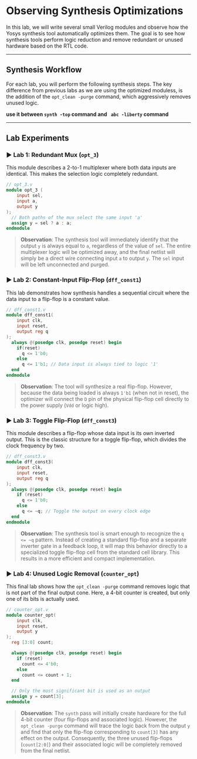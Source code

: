 

# Observing Synthesis Optimizations

In this lab, we will write several small Verilog modules and observe how the Yosys synthesis tool automatically optimizes them. The goal is to see how synthesis tools perform logic reduction and remove redundant or unused hardware based on the RTL code.

-----

## Synthesis Workflow

For each lab, you will perform the following synthesis steps. The key difference from previous labs as we are using the optimized moduless, is the addition of the `opt_clean -purge` command, which aggressively removes unused logic.

**use it between `synth -top` command and ` abc -liberty` command** 

-----

## Lab Experiments

### ► Lab 1: Redundant Mux (`opt_3`)

This module describes a 2-to-1 multiplexer where both data inputs are identical. This makes the selection logic completely redundant.

```verilog
// opt_3.v
module opt_3 (
    input sel, 
    input a, 
    output y
);
  // Both paths of the mux select the same input 'a'
  assign y = sel ? a : a;
endmodule
```

> **Observation**: The synthesis tool will immediately identify that the output `y` is always equal to `a`, regardless of the value of `sel`. The entire multiplexer logic will be optimized away, and the final netlist will simply be a direct wire connecting input `a` to output `y`. The `sel` input will be left unconnected and purged.

### ► Lab 2: Constant-Input Flip-Flop (`dff_const1`)

This lab demonstrates how synthesis handles a sequential circuit where the data input to a flip-flop is a constant value.

```verilog
// dff_const1.v
module dff_const1(
    input clk, 
    input reset, 
    output reg q
);
  always @(posedge clk, posedge reset) begin
    if(reset)
      q <= 1'b0;
    else
      q <= 1'b1; // Data input is always tied to logic '1'
  end
endmodule
```

> **Observation**: The tool will synthesize a real flip-flop. However, because the data being loaded is always `1'b1` (when not in reset), the optimizer will connect the `D` pin of the physical flip-flop cell directly to the power supply (`Vdd` or logic high).

### ► Lab 3: Toggle Flip-Flop (`dff_const3`)

This module describes a flip-flop whose data input is its own inverted output. This is the classic structure for a toggle flip-flop, which divides the clock frequency by two.

```verilog
// dff_const3.v
module dff_const3(
    input clk, 
    input reset, 
    output reg q
);
  always @(posedge clk, posedge reset) begin
    if (reset)
      q <= 1'b0;
    else
      q <= ~q; // Toggle the output on every clock edge
  end
endmodule
```

> **Observation**: The synthesis tool is smart enough to recognize the `q <= ~q` pattern. Instead of creating a standard flip-flop and a separate inverter gate in a feedback loop, it will map this behavior directly to a specialized toggle flip-flop cell from the standard cell library. This results in a more efficient and compact implementation.

### ► Lab 4: Unused Logic Removal (`counter_opt`)

This final lab shows how the `opt_clean -purge` command removes logic that is not part of the final output cone. Here, a 4-bit counter is created, but only one of its bits is actually used.

```verilog
// counter_opt.v
module counter_opt(
    input clk, 
    input reset, 
    output y
);
  reg [3:0] count;

  always @(posedge clk, posedge reset) begin
    if (reset)
      count <= 4'b0;
    else
      count <= count + 1;
  end

  // Only the most significant bit is used as an output
  assign y = count[3]; 
endmodule
```

> **Observation**: The `synth` pass will initially create hardware for the full 4-bit counter (four flip-flops and associated logic). However, the `opt_clean -purge` command will trace the logic back from the output `y` and find that only the flip-flop corresponding to `count[3]` has any effect on the output. Consequently, the three unused flip-flops (`count[2:0]`) and their associated logic will be completely removed from the final netlist.
